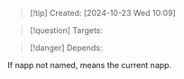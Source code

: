 
>[!tip] Created: [2024-10-23 Wed 10:09]

>[!question] Targets: 

>[!danger] Depends: 

If napp not named, means the current napp.
